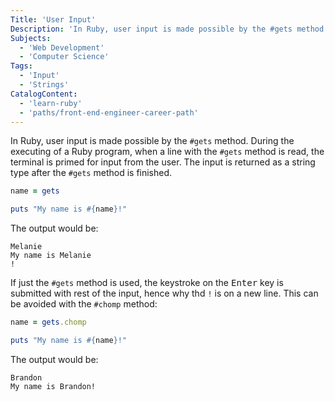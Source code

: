 ```yaml
---
Title: 'User Input'
Description: 'In Ruby, user input is made possible by the #gets method. During the executing of a Ruby program, when a line with the #gets method is read, the terminal is primed for input from the user. The input is returned as a string type after the #gets method is finished. rb name = gets puts "My name is #{name}!"  The output would be: '
Subjects:
  - 'Web Development'
  - 'Computer Science'
Tags:
  - 'Input'
  - 'Strings'
CatalogContent:
  - 'learn-ruby'
  - 'paths/front-end-engineer-career-path'
---
```


In Ruby, user input is made possible by the `#gets` method. During the executing of a Ruby program, when a line with the `#gets` method is read, the terminal is primed for input from the user. The input is returned as a string type after the `#gets` method is finished.

```rb
name = gets

puts "My name is #{name}!"
```

The output would be:

```
Melanie
My name is Melanie
!
```

If just the `#gets` method is used, the keystroke on the <kbd>Enter</kbd> key is submitted with rest of the input, hence why thd `!` is on a new line. This can be avoided with the `#chomp` method:

```rb
name = gets.chomp

puts "My name is #{name}!"
```

The output would be:

```
Brandon
My name is Brandon!
```
